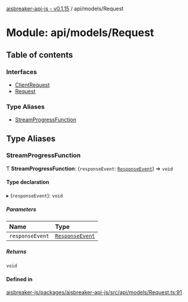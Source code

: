 [aisbreaker-api-js - v0.1.15](../README.md) / api/models/Request

# Module: api/models/Request

## Table of contents

### Interfaces

- [ClientRequest](../interfaces/api_models_Request.ClientRequest.md)
- [Request](../interfaces/api_models_Request.Request.md)

### Type Aliases

- [StreamProgressFunction](api_models_Request.md#streamprogressfunction)

## Type Aliases

### StreamProgressFunction

Ƭ **StreamProgressFunction**: (`responseEvent`: [`ResponseEvent`](../interfaces/api_models_ResponseEvent.ResponseEvent.md)) => `void`

#### Type declaration

▸ (`responseEvent`): `void`

##### Parameters

| Name | Type |
| :------ | :------ |
| `responseEvent` | [`ResponseEvent`](../interfaces/api_models_ResponseEvent.ResponseEvent.md) |

##### Returns

`void`

#### Defined in

[aisbreaker-js/packages/aisbreaker-api-js/src/api/models/Request.ts:91](https://github.com/aisbreaker/aisbreaker-js/blob/develop/packages/aisbreaker-api-js/src/api/models/Request.ts#L91)
